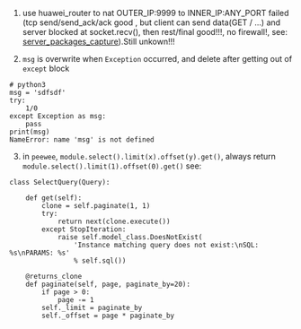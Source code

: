 1. use huawei_router to nat OUTER_IP:9999 to INNER_IP:ANY_PORT failed (tcp send/send_ack/ack good
  , but client can send data(GET / ...) and server blocked at socket.recv(),
  then rest/final good!!!, no firewall!, see: [server_packages_capture](./aaa)).Still unkown!!!

2. `msg` is overwrite when `Exception` occurred, and delete after getting out of `except` block
```
# python3
msg = 'sdfsdf'
try:
    1/0
except Exception as msg:
    pass
print(msg)
NameError: name 'msg' is not defined
```

3. in `peewee`, `module.select().limit(x).offset(y).get()`, always return `module.select().limit(1).offset(0).get()`
  see:
```
class SelectQuery(Query):

    def get(self):
        clone = self.paginate(1, 1)
        try:
            return next(clone.execute())
        except StopIteration:
            raise self.model_class.DoesNotExist(
                'Instance matching query does not exist:\nSQL: %s\nPARAMS: %s'
                % self.sql())

    @returns_clone
    def paginate(self, page, paginate_by=20):
        if page > 0:
            page -= 1
        self._limit = paginate_by
        self._offset = page * paginate_by
```
